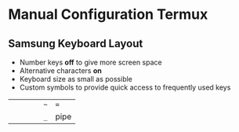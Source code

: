 # Manual Configuration Termux

## Samsung Keyboard Layout

- Number keys **off** to give more screen space
- Alternative characters **on**
- Keyboard size as small as possible
- Custom symbols to provide quick access to frequently used keys

|    |    |    |    |     |      |
| -- | -- | -- | -- | --  | --   |
|    |    |    |    | `~` | `=`  |
|    |    |    |    | `_` | pipe |
